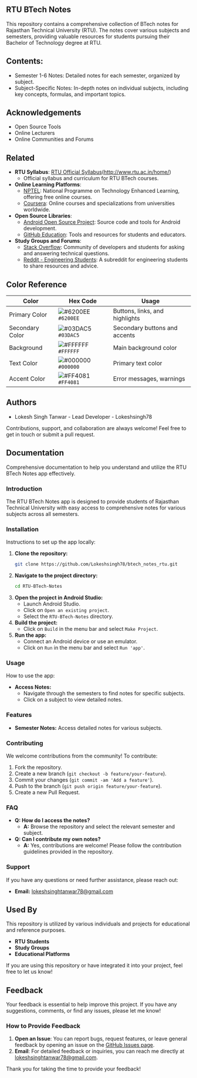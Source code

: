 ## RTU BTech Notes

This repository contains a comprehensive collection of BTech notes for Rajasthan Technical University (RTU). The notes cover various subjects and semesters, providing valuable resources for students pursuing their Bachelor of Technology degree at RTU.

## Contents: 

- Semester 1-6 Notes: Detailed notes for each semester, organized by subject.
- Subject-Specific Notes: In-depth notes on individual subjects, including key concepts, formulas, and important topics.
 
 
## Acknowledgements
 
 - Open Source Tools
 - Online Lecturers
 - Online Communities and Forums


## Related

- **RTU Syllabus**: [RTU Official Syllabus](http://www.rtu.ac.in/home/)(http://www.rtu.ac.in/home/)
  - Official syllabus and curriculum for RTU BTech courses.
- **Online Learning Platforms**: 
  - [NPTEL](https://nptel.ac.in/): National Programme on Technology Enhanced Learning, offering free online courses.
  - [Coursera](https://www.coursera.org/): Online courses and specializations from universities worldwide.
- **Open Source Libraries**:
  - [Android Open Source Project](https://source.android.com/): Source code and tools for Android development.
  - [GitHub Education](https://education.github.com/): Tools and resources for students and educators.
- **Study Groups and Forums**:
  - [Stack Overflow](https://stackoverflow.com/): Community of developers and students for asking and answering technical questions.
  - [Reddit - Engineering Students](https://www.reddit.com/r/EngineeringStudents/): A subreddit for engineering students to share resources and advice.
## Color Reference


| Color          | Hex Code       | Usage                       |
|----------------|----------------|-----------------------------|
| Primary Color  | ![#6200EE](https://placehold.co/15x15/6200EE/6200EE.png) `#6200EE` | Buttons, links, and highlights |
| Secondary Color| ![#03DAC5](https://placehold.co/15x15/03DAC5/03DAC5.png) `#03DAC5` | Secondary buttons and accents |
| Background     | ![#FFFFFF](https://placehold.co/15x15/FFFFFF/FFFFFF.png) `#FFFFFF` | Main background color         |
| Text Color     | ![#000000](https://placehold.co/15x15/000000/000000.png) `#000000` | Primary text color            |
| Accent Color   | ![#FF4081](https://placehold.co/15x15/FF4081/FF4081.png) `#FF4081` | Error messages, warnings      |

## Authors

- Lokesh Singh Tanwar - Lead Developer - Lokeshsingh78

Contributions, support, and collaboration are always welcome! Feel free to get in touch or submit a pull request.

## Documentation

Comprehensive documentation to help you understand and utilize the RTU BTech Notes app effectively.

### Introduction

The RTU BTech Notes app is designed to provide students of Rajasthan Technical University with easy access to comprehensive notes for various subjects across all semesters.

### Installation

Instructions to set up the app locally:

1. **Clone the repository:**
   ```sh
   git clone https://github.com/Lokeshsingh78/btech_notes_rtu.git
   ```
2. **Navigate to the project directory:**
   ```sh
   cd RTU-BTech-Notes
   ```
3. **Open the project in Android Studio:**
   - Launch Android Studio.
   - Click on `Open an existing project`.
   - Select the `RTU-BTech-Notes` directory.
4. **Build the project:**
   - Click on `Build` in the menu bar and select `Make Project`.
5. **Run the app:**
   - Connect an Android device or use an emulator.
   - Click on `Run` in the menu bar and select `Run 'app'`.

### Usage

How to use the app:

- **Access Notes:**
  - Navigate through the semesters to find notes for specific subjects.
  - Click on a subject to view detailed notes.

### Features

- **Semester Notes:** Access detailed notes for various subjects.


### Contributing

We welcome contributions from the community! To contribute:

1. Fork the repository.
2. Create a new branch (`git checkout -b feature/your-feature`).
3. Commit your changes (`git commit -am 'Add a feature'`).
4. Push to the branch (`git push origin feature/your-feature`).
5. Create a new Pull Request.

### FAQ

- **Q: How do I access the notes?**
  - **A:** Browse the repository and select the relevant semester and subject.
- **Q: Can I contribute my own notes?**
  - **A:** Yes, contributions are welcome! Please follow the contribution guidelines provided in the repository.

### Support

If you have any questions or need further assistance, please reach out:

- **Email:** lokeshsinghtanwar78@gmail.com

## Used By

This repository is utilized by various individuals and projects for educational and reference purposes.

- **RTU Students**
- **Study Groups**
- **Educational Platforms**

If you are using this repository or have integrated it into your project, feel free to let us know!

## Feedback

Your feedback is essential to help improve this project. If you have any suggestions, comments, or find any issues, please let me know!

### How to Provide Feedback

1. **Open an Issue**: You can report bugs, request features, or leave general feedback by opening an issue on the [GitHub Issues page](https://github.com/Lokeshsingh78/btech_notes_rtu/issues).
2. **Email**: For detailed feedback or inquiries, you can reach me directly at [lokeshsinghtanwar78@gmail.com](mailto:lokeshsinghtanwar78@gmail.com).

Thank you for taking the time to provide your feedback!
